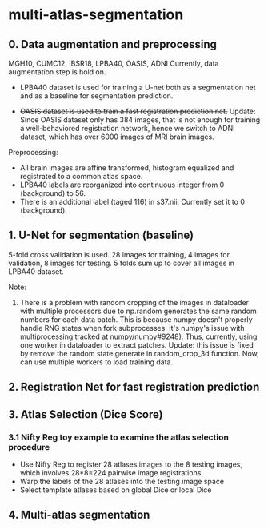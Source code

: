 # multi-atlas-segmentation

## 0. Data augmentation and preprocessing

MGH10, CUMC12, IBSR18, LPBA40, OASIS, ADNI
Currently, data augmentation step is hold on. 

- LPBA40 dataset is used for training a U-net both as a segmentation net and as a baseline for segmentation prediction.

- ~~OASIS dataset is used to train a fast registration prediction net.~~
    Update: Since OASIS dataset only has 384 images, that is not enough for training a well-behaviored registration network, 
    hence we switch to ADNI dataset, which has over 6000 images of MRI brain images. 

Preprocessing:

- All brain images are affine transformed, histogram equalized and registrated to a common atlas space.
- LPBA40 labels are reorganized into continuous integer from 0 (background) to 56.
- There is an additional label (taged 116) in s37.nii. Currently set it to 0 (background).
 
## 1. U-Net for segmentation (baseline)
5-fold cross validation is used. 28 images for training, 4 images for validation, 8 images for testing. 5 folds sum up to cover all images in LPBA40 dataset. 

Note:

1. There is a problem with random cropping of the images in dataloader with multiple processors due to np.random generates the same random numbers for each data batch. 
This is because numpy doesn't properly handle RNG states when fork subprocesses. It's numpy's issue with multiprocessing tracked at numpy/numpy#9248). 
Thus, currently, using one worker in dataloader to extract patches.
Update: this issue is fixed by remove the random state generate in random_crop_3d function. Now, can use multiple workers to load training data.

## 2. Registration Net for fast registration prediction

## 3. Atlas Selection (Dice Score)
### 3.1 Nifty Reg toy example to examine the atlas selection procedure
- Use Nifty Reg to register 28 atlases images to the 8 testing images, which involves 28*8=224 pairwise image registrations 
- Warp the labels of the 28 atlases into the testing image space
- Select template atlases based on global Dice or local Dice

## 4. Multi-atlas segmentation